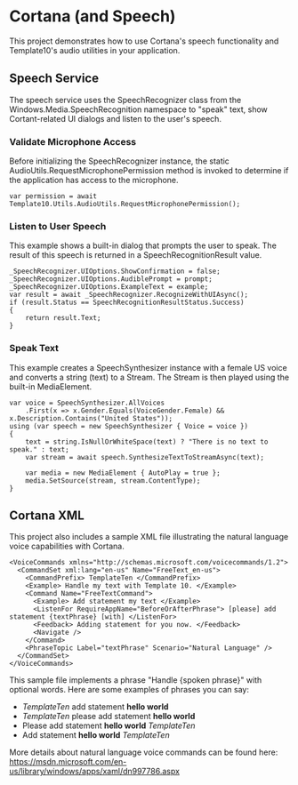 ﻿# Cortana (and Speech)

This project demonstrates how to use Cortana's speech functionality and Template10's audio utilities in your application.

## Speech Service

The speech service uses the SpeechRecognizer class from the Windows.Media.SpeechRecognition namespace to "speak" text, show Cortant-related UI dialogs and listen to the user's speech.

### Validate Microphone Access

Before initializing the SpeechRecognizer instance, the static AudioUtils.RequestMicrophonePermission method is invoked to determine if the application has access to the microphone.

    var permission = await Template10.Utils.AudioUtils.RequestMicrophonePermission();

### Listen to User Speech

This example shows a built-in dialog that prompts the user to speak.  The result of this speech is returned in a SpeechRecognitionResult value.

    _SpeechRecognizer.UIOptions.ShowConfirmation = false;
    _SpeechRecognizer.UIOptions.AudiblePrompt = prompt;
    _SpeechRecognizer.UIOptions.ExampleText = example;
    var result = await _SpeechRecognizer.RecognizeWithUIAsync();
    if (result.Status == SpeechRecognitionResultStatus.Success)
    {
        return result.Text;
    }
    
### Speak Text

This example creates a SpeechSynthesizer instance with a female US voice and converts a string (text) to a Stream.  The Stream is then played using the built-in MediaElement.

    var voice = SpeechSynthesizer.AllVoices
        .First(x => x.Gender.Equals(VoiceGender.Female) && x.Description.Contains("United States"));
    using (var speech = new SpeechSynthesizer { Voice = voice })
    {
        text = string.IsNullOrWhiteSpace(text) ? "There is no text to speak." : text;
        var stream = await speech.SynthesizeTextToStreamAsync(text);

        var media = new MediaElement { AutoPlay = true };
        media.SetSource(stream, stream.ContentType);
    }

## Cortana XML

This project also includes a sample XML file illustrating the natural language voice capabilities with Cortana.

    <VoiceCommands xmlns="http://schemas.microsoft.com/voicecommands/1.2">
      <CommandSet xml:lang="en-us" Name="FreeText_en-us">
        <CommandPrefix> TemplateTen </CommandPrefix>
        <Example> Handle my text with Template 10. </Example>
        <Command Name="FreeTextCommand">
          <Example> Add statement my text </Example>
          <ListenFor RequireAppName="BeforeOrAfterPhrase"> [please] add statement {textPhrase} [with] </ListenFor>
          <Feedback> Adding statement for you now. </Feedback>
          <Navigate />
        </Command>
        <PhraseTopic Label="textPhrase" Scenario="Natural Language" />
      </CommandSet>
    </VoiceCommands>

This sample file implements a phrase "Handle {spoken phrase}" with optional words.  Here are some examples of phrases you can say:
- *TemplateTen* add statement **hello world**
- *TemplateTen* please add statement **hello world**
- Please add statement **hello world** *TemplateTen*
- Add statement **hello world** *TemplateTen*

More details about natural language voice commands can be found here: https://msdn.microsoft.com/en-us/library/windows/apps/xaml/dn997786.aspx

